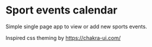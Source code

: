 # Sport events calendar

Simple single page app to view or add new sports events.


Inspired css theming by https://chakra-ui.com/
